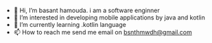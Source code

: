 - 👋 Hi, I’m basant hamouda. i am a software enginner
- 👀 I’m interested in developing mobile applications by java and kotlin
- 🌱 I’m currently learning .kotlin language
- 📫 How to reach me send me email on bsnthmwdh@gmail.com

<!---
BasantHamouda/BasantHamouda is a ✨ special ✨ repository because its `README.md` (this file) appears on your GitHub profile.
You can click the Preview link to take a look at your changes.
--->
